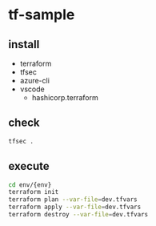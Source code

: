 # tf-sample

## install

- terraform
- tfsec
- azure-cli
- vscode
  - hashicorp.terraform

## check

```bash
tfsec .
```

## execute

```bash
cd env/{env}
terraform init
terraform plan --var-file=dev.tfvars
terraform apply --var-file=dev.tfvars
terraform destroy --var-file=dev.tfvars
```
